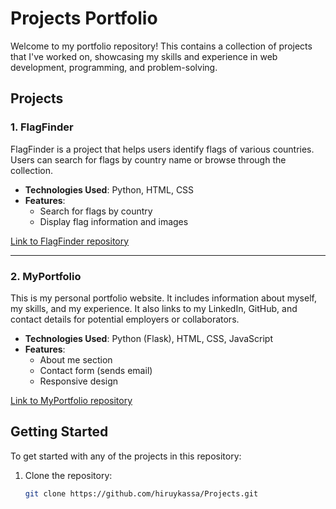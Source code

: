 # Projects Portfolio

Welcome to my portfolio repository! This contains a collection of projects that I've worked on, showcasing my skills and experience in web development, programming, and problem-solving.

## Projects

### 1. **FlagFinder**
FlagFinder is a project that helps users identify flags of various countries. Users can search for flags by country name or browse through the collection.

- **Technologies Used**: Python, HTML, CSS
- **Features**:
  - Search for flags by country
  - Display flag information and images

[Link to FlagFinder repository](https://github.com/hiruykassa/FlagFinder)

---

### 2. **MyPortfolio**
This is my personal portfolio website. It includes information about myself, my skills, and my experience. It also links to my LinkedIn, GitHub, and contact details for potential employers or collaborators.

- **Technologies Used**: Python (Flask), HTML, CSS, JavaScript
- **Features**:
  - About me section
  - Contact form (sends email)
  - Responsive design

[Link to MyPortfolio repository](https://github.com/hiruykassa/MyPortfolio)

## Getting Started

To get started with any of the projects in this repository:

1. Clone the repository:

   ```bash
   git clone https://github.com/hiruykassa/Projects.git

